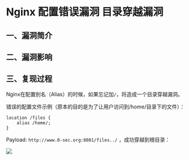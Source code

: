 Nginx 配置错误漏洞 目录穿越漏洞
===============================

一、漏洞简介
------------

二、漏洞影响
------------

三、复现过程
------------

Nginx在配置别名（Alias）的时候，如果忘记加`/`，将造成一个目录穿越漏洞。

错误的配置文件示例（原本的目的是为了让用户访问到/home/目录下的文件）：

    location /files {
        alias /home/;
    }

Payload: `http://www.0-sec.org:8081/files../` ，成功穿越到根目录：

![](./resource/Nginx配置错误漏洞目录穿越漏洞/media/rId24.png)
